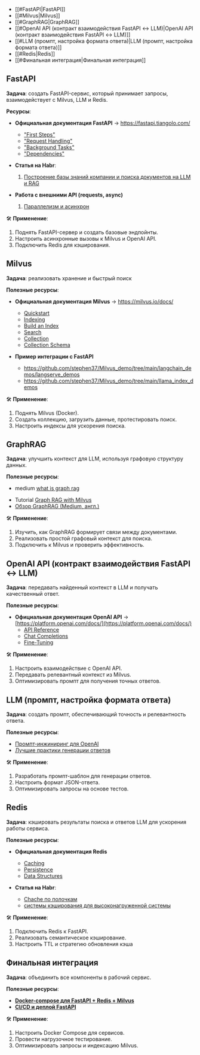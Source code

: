 - [[#FastAPI|FastAPI]]
- [[#Milvus|Milvus]]
- [[#GraphRAG|GraphRAG]]
- [[#OpenAI API (контракт взаимодействия FastAPI ↔ LLM)|OpenAI API (контракт взаимодействия FastAPI ↔ LLM)]]
- [[#LLM (промпт, настройка формата ответа)|LLM (промпт, настройка формата ответа)]]
- [[#Redis|Redis]]
- [[#Финальная интеграция|Финальная интеграция]]


## FastAPI

**Задача**: создать FastAPI-сервис, который принимает запросы, взаимодействует с Milvus, LLM и Redis.

**Ресурсы**:
- **Официальная документация FastAPI** → https://fastapi.tiangolo.com/
    - ["First Steps" ](https://fastapi.tiangolo.com/tutorial/first-steps/)
    - ["Request Handling"](https://fastapi.tiangolo.com/tutorial/body/#request-body-path-query-parameters)
    - ["Background Tasks"](https://fastapi.tiangolo.com/tutorial/background-tasks/)
    - ["Dependencies"](https://fastapi.tiangolo.com/tutorial/dependencies/)
- **Статья на Habr**: 
	1. [Построение базы знаний компании и поиска документов на LLM и RAG](https://habr.com/ru/companies/raft/articles/863888/)

- **Работа с внешними API (requests, async)** 
	1. [Параллелизм и асинхрон](https://fastapi.tiangolo.com/async/)


🛠 **Применение**:
1. Поднять FastAPI-сервер и создать базовые эндпойнты.
2. Настроить асинхронные вызовы к Milvus и OpenAI API.
3. Подключить Redis для кэширования.



## Milvus

**Задача**: реализовать хранение и быстрый поиск

**Полезные ресурсы**:
- **Официальная документация Milvus** → https://milvus.io/docs/
    - [Quickstart](https://milvus.io/docs/quickstart.md)
    - [Indexing](https://milvus.io/docs/ru/index.md?tab=floating)
    - [Build an Index](https://milvus.io/docs/v2.0.x/build_index.md)
    - [Search](https://milvus.io/docs/multi-vector-search.md)
    - [Collection](https://milvus.io/docs/manage-collections.md)
    - [Collection Schema](https://milvus.io/docs/schema.md)
    
- **Пример интеграции с FastAPI** 
	- https://github.com/stephen37/Milvus_demo/tree/main/langchain_demos/langserve_demos
	- https://github.com/stephen37/Milvus_demo/tree/main/llama_index_demos

🛠 **Применение**:
1. Поднять Milvus (Docker).
2. Создать коллекцию, загрузить данные, протестировать поиск.
3. Настроить индексы для ускорения поиска.


## GraphRAG

**Задача**: улучшить контекст для LLM, используя графовую структуру данных.

**Полезные ресурсы**:
* medium [what is graph rag](https://medium.com/@zilliz_learn/graphrag-explained-enhancing-rag-with-knowledge-graphs-3312065f99e1)
- Tutorial [Graph RAG with Milvus](https://milvus.io/docs/graph_rag_with_milvus.md)
- [Обзор GraphRAG (Medium, англ.) ]([https://youtu.be/C14DFAlaFIw](https://youtu.be/C14DFAlaFIw))

🛠 **Применение**:

1. Изучить, как GraphRAG формирует связи между документами.
2. Реализовать простой графовый контекст для поиска.
3. Подключить к Milvus и проверить эффективность.


## OpenAI API (контракт взаимодействия FastAPI ↔ LLM)

**Задача**: передавать найденный контекст в LLM и получать качественный ответ.

**Полезные ресурсы**:
- **Официальная документация OpenAI API** → [https://platform.openai.com/docs/](https://platform.openai.com/docs/)
    - [API Reference](https://platform.openai.com/docs/api-reference/authentication)
    - [Chat Completions](https://platform.openai.com/docs/guides/completions)
    - [ Fine-Tuning](https://platform.openai.com/docs/guides/fine-tuning)


🛠 **Применение**:
1. Настроить взаимодействие с OpenAI API.
2. Передавать релевантный контекст из Milvus.
3. Оптимизировать промпт для получения точных ответов.


## LLM (промпт, настройка формата ответа)

**Задача**: создать промпт, обеспечивающий точность и релевантность ответа.

**Полезные ресурсы**:

- [Промпт-инжиниринг для OpenAI](https://platform.openai.com/docs/guides/prompt-engineering) 
- [Лучшие практики генерации ответов ](https://cookbook.openai.com/examples/enhance_your_prompts_with_meta_prompting)

🛠 **Применение**:
1. Разработать промпт-шаблон для генерации ответов.
2. Настроить формат JSON-ответа.
3. Оптимизировать запросы на основе тестов.

## Redis

**Задача**: кэшировать результаты поиска и ответов LLM для ускорения работы сервиса.

**Полезные ресурсы**:

- **Официальная документация Redis** 
    - [Caching](https://redis.io/learn/howtos/solutions/microservices/caching)
    - [Persistence](https://redis.io/docs/latest/operate/oss_and_stack/management/persistence/)
    - [Data Structures](https://redis.io/technology/data-structures/)

- **Статья на Habr**: 
	- [Chache по полочкам](https://habr.com/ru/articles/734660/)
	- [системы кэширования для высоконагруженной системы](https://habr.com/ru/articles/804205/)

🛠 **Применение**:
1. Подключить Redis к FastAPI.
2. Реализовать семантическое кэширование.
3. Настроить TTL и стратегию обновления кэша


## Финальная интеграция

**Задача**: объединить все компоненты в рабочий сервис.

**Полезные ресурсы**:

- [**Docker-compose для FastAPI + Redis + Milvus**](https://github.com/milvus-io/bootcamp)
- [**CI/CD и деплой FastAPI**](https://medium.com/@johnayinde/deploying-a-fastapi-application-with-ci-cd-a-devops-journey-f446c4679bfa)

🛠 **Применение**:
1. Настроить Docker Compose для сервисов.
2. Провести нагрузочное тестирование.
3. Оптимизировать запросы и индексацию Milvus.
